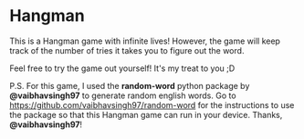 # Hangman
This is a Hangman game with infinite lives! However, the game will keep track of the number of tries it takes you to figure out the word.

Feel free to try the game out yourself! It's my treat to you ;D

P.S. For this game, I used the **random-word** python package by **@vaibhavsingh97** to generate random english words. Go to https://github.com/vaibhavsingh97/random-word for the instructions to use the package so that this Hangman game can run in your device. Thanks, **@vaibhavsingh97**!

